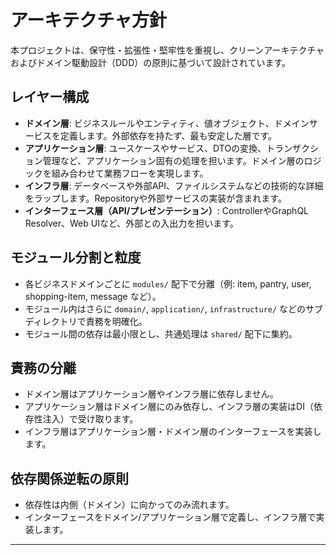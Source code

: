 # アーキテクチャ方針

本プロジェクトは、保守性・拡張性・堅牢性を重視し、クリーンアーキテクチャおよびドメイン駆動設計（DDD）の原則に基づいて設計されています。

## レイヤー構成

- **ドメイン層**: ビジネスルールやエンティティ、値オブジェクト、ドメインサービスを定義します。外部依存を持たず、最も安定した層です。
- **アプリケーション層**: ユースケースやサービス、DTOの変換、トランザクション管理など、アプリケーション固有の処理を担います。ドメイン層のロジックを組み合わせて業務フローを実現します。
- **インフラ層**: データベースや外部API、ファイルシステムなどの技術的な詳細をラップします。Repositoryや外部サービスの実装が含まれます。
- **インターフェース層（API/プレゼンテーション）**: ControllerやGraphQL Resolver、Web UIなど、外部との入出力を担います。

## モジュール分割と粒度

- 各ビジネスドメインごとに `modules/` 配下で分離（例: item, pantry, user, shopping-item, message など）。
- モジュール内はさらに `domain/`, `application/`, `infrastructure/` などのサブディレクトリで責務を明確化。
- モジュール間の依存は最小限とし、共通処理は `shared/` 配下に集約。

## 責務の分離

- ドメイン層はアプリケーション層やインフラ層に依存しません。
- アプリケーション層はドメイン層にのみ依存し、インフラ層の実装はDI（依存性注入）で受け取ります。
- インフラ層はアプリケーション層・ドメイン層のインターフェースを実装します。

## 依存関係逆転の原則

- 依存性は内側（ドメイン）に向かってのみ流れます。
- インターフェースをドメイン/アプリケーション層で定義し、インフラ層で実装します。

---
